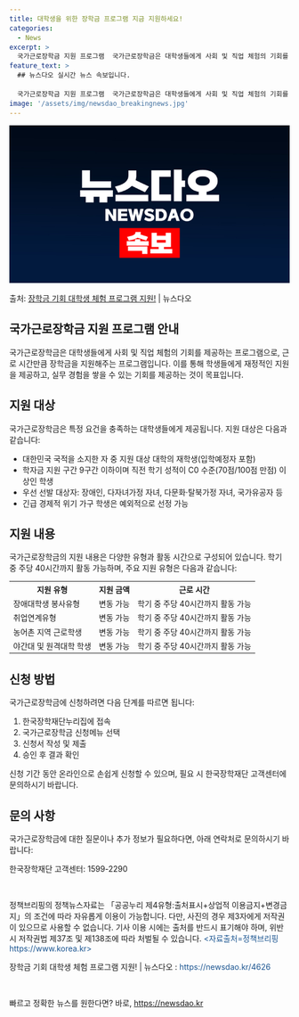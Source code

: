 ```yaml
---
title: 대학생을 위한 장학금 프로그램 지금 지원하세요!
categories:
  - News
excerpt: >
  국가근로장학금 지원 프로그램  국가근로장학금은 대학생들에게 사회 및 직업 체험의 기회를 제공하며, 근로 시간…
feature_text: >
  ## 뉴스다오 실시간 뉴스 속보입니다.

  국가근로장학금 지원 프로그램  국가근로장학금은 대학생들에게 사회 및 직업 체험의 기회를 제공하며, 근로 시간…
image: '/assets/img/newsdao_breakingnews.jpg'
---
```


![뉴스다오 속보](/assets/img/newsdao_breakingnews.jpg)

<p>출처: <a href="https://newsdao.kr/4626" rel="dofollow">장학금 기회 대학생 체험 프로그램 지원!</a> | 뉴스다오</p>

<h2>국가근로장학금 지원 프로그램 안내</h2>
<p data-ke-size="size16">국가근로장학금은 대학생들에게 사회 및 직업 체험의 기회를 제공하는 프로그램으로, 근로 시간만큼 장학금을 지원해주는 프로그램입니다. 이를 통해 학생들에게 재정적인 지원을 제공하고, 실무 경험을 쌓을 수 있는 기회를 제공하는 것이 목표입니다.</p>

<h2>지원 대상</h2>
<p>국가근로장학금은 특정 요건을 충족하는 대학생들에게 제공됩니다. 지원 대상은 다음과 같습니다:</p>

<ul>
  <li>대한민국 국적을 소지한 자 중 지원 대상 대학의 재학생(입학예정자 포함)</li>
  <li>학자금 지원 구간 9구간 이하이며 직전 학기 성적이 C0 수준(70점/100점 만점) 이상인 학생</li>
  <li>우선 선발 대상자: 장애인, 다자녀가정 자녀, 다문화·탈북가정 자녀, 국가유공자 등</li>
  <li>긴급 경제적 위기 가구 학생은 예외적으로 선정 가능</li>
</ul>

<h2>지원 내용</h2>
<p data-ke-size="size16">국가근로장학금의 지원 내용은 다양한 유형과 활동 시간으로 구성되어 있습니다. 학기 중 주당 40시간까지 활동 가능하며, 주요 지원 유형은 다음과 같습니다:</p>

<table>
  <tr>
    <th>지원 유형</th>
    <th>지원 금액</th>
    <th>근로 시간</th>
  </tr>
  <tr>
    <td>장애대학생 봉사유형</td>
    <td>변동 가능</td>
    <td>학기 중 주당 40시간까지 활동 가능</td>
  </tr>
  <tr>
    <td>취업연계유형</td>
    <td>변동 가능</td>
    <td>학기 중 주당 40시간까지 활동 가능</td>
  </tr>
  <tr>
    <td>농어촌 지역 근로학생</td>
    <td>변동 가능</td>
    <td>학기 중 주당 40시간까지 활동 가능</td>
  </tr>
  <tr>
    <td>야간대 및 원격대학 학생</td>
    <td>변동 가능</td>
    <td>학기 중 주당 40시간까지 활동 가능</td>
  </tr>
</table>

<h2>신청 방법</h2>
<p data-ke-size="size16">국가근로장학금에 신청하려면 다음 단계를 따르면 됩니다:</p>
<ol>
  <li>한국장학재단누리집에 접속</li>
  <li>국가근로장학금 신청메뉴 선택</li>
  <li>신청서 작성 및 제출</li>
  <li>승인 후 결과 확인</li>
</ol>
<p>신청 기간 동안 온라인으로 손쉽게 신청할 수 있으며, 필요 시 한국장학재단 고객센터에 문의하시기 바랍니다.</p>

<h2>문의 사항</h2>
<p>국가근로장학금에 대한 질문이나 추가 정보가 필요하다면, 아래 연락처로 문의하시기 바랍니다:</p>
<p data-ke-size="size16">한국장학재단 고객센터: 1599-2290</p>

<p data-ke-size="size16">&nbsp;</p>
<p>정책브리핑의 정책뉴스자료는 「공공누리 제4유형:출처표시+상업적 이용금지+변경금지」의 조건에 따라 자유롭게 이용이 가능합니다. 다만, 사진의 경우 제3자에게 저작권이 있으므로 사용할 수 없습니다. 기사 이용 시에는 출처를 반드시 표기해야 하며, 위반 시 저작권법 제37조 및 제138조에 따라 처벌될 수 있습니다. <span style="color: #1a5490;">&lt;자료출처=정책브리핑 https://www.korea.kr&gt;</span></p>
<p>장학금 기회 대학생 체험 프로그램 지원! | 뉴스다오 : <span style="color: #1a5490;">https://newsdao.kr/4626</span></p>
<p data-ke-size="size16">&nbsp;</p> 

빠르고 정확한 뉴스를 원한다면? 바로, <a href="https://newsdao.kr" rel="dofollow">https://newsdao.kr</a>


    
